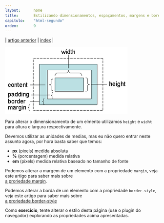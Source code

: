 ```yaml
---
layout:      none
title:       Estilizando dimensionamentos, espaçamentos, margens e bordas
capitulo:    "html-segundo"
ordem:       9
---
```


<p>| <a href="../estilizando-o-texto-do-documento/">artigo anterior</a> | <a href="../">index</a> |</p>

![](css-element-dimensions.png)

Para alterar o dimensionamento de um elmento utilizamos `height` e `widht` para altura e largura respectivamente.

Devemos utilizar as unidades de medias, mas eu não quero entrar neste assunto agora, por hora basta saber que temos:

- __px__ (pixels) medida absoluta
- __%__ (porcentagem) medida relativa
- __em__ (pixels) medida relativa baseado no tamanho de fonte

Podemos alterar a margem de um elemento com a propriedade `margin`, veja este artigo para saber mais sobre <br />
[a proriedade margin](../margin/).

<!--
Podemos alterar o espaçamento de um elemento com a propriedade `padding`, veja este artigo para saber mais sobre <br />
a proriedade padding../padding/)
-->

Podemos alterar a borda de um elemento com a propriedade `border-style`, veja este artigo para saber mais sobre <br />
[a proriedade border-style](../border-style/)

Como __exercício__, tente alterar o estilo desta página (use o plugin do navegador) explorando as propriedades acima apresentadas.


<!--
## Pronto para o teste ?

Agora você chegou ao fim dessa série introdutória sobre CSS eu gostaria de desafiá-lo a realizar nosso teste.

Tem corajem ? Então, [faça o teste](../teste-seu-conhecimento-sobre-css-01/)
-->
